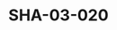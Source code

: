 ---
pid: SHA-03-020
title: SHA-03-020
language: ar
collection: شرحبيل احمد
original_label: 
rights: شرحبيل احمد
location_of_original: شرحبيل احمد
photographer_or_studio: 
scanned_from: photograph 17.9 by 24
_date: 1957-1958
location: مصر، المنوفية، سرس الليان
description: كل المبعوثين والاساتذة من ضمنهم شرحبيل احمد وعبد المنعم نجار
additional_notes: 
permission_display: 'yes'
on_server: 'no'
on_website: 'no'
permalink: /photopages/ar/SHA-03-020.html
layout: photo-page
---